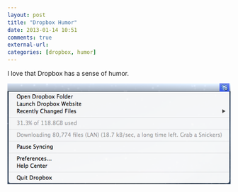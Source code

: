 ```yaml
---
layout: post
title: "Dropbox Humor"
date: 2013-01-14 10:51
comments: true
external-url: 
categories: [dropbox, humor]
---
```


I love that Dropbox has a sense of humor. 

![Grab a Snickers](/images/DropboxHumor.png)